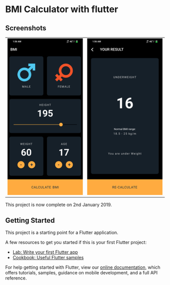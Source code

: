 # BMI Calculator with flutter
## Screenshots
<table style={border:"none"}><tr><td><img src="one.png" alt="Home Screen(default)"/></td><td><img src="two.png" alt="Home Screen(Location Popup)"/></td></tr></table>

This project is now complete on 2nd January 2019.

## Getting Started

This project is a starting point for a Flutter application.

A few resources to get you started if this is your first Flutter project:

- [Lab: Write your first Flutter app](https://flutter.dev/docs/get-started/codelab)
- [Cookbook: Useful Flutter samples](https://flutter.dev/docs/cookbook)

For help getting started with Flutter, view our
[online documentation](https://flutter.dev/docs), which offers tutorials,
samples, guidance on mobile development, and a full API reference.
